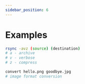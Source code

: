 ```yaml
---
sidebar_position: 6
---
```


# Examples

```bash
rsync -avz (source) (destination)
# a - archive
# v - verbose
# z - compress

convert hello.png goodbye.jpg
# image format conversion
```
